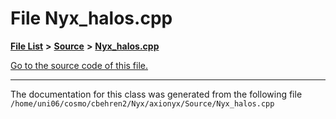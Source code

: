 
# File Nyx\_halos.cpp


[**File List**](files.md) **>** [**Source**](dir_74389ed8173ad57b461b9d623a1f3867.md) **>** [**Nyx\_halos.cpp**](Nyx__halos_8cpp.md)

[Go to the source code of this file.](Nyx__halos_8cpp_source.md)



























------------------------------
The documentation for this class was generated from the following file `/home/uni06/cosmo/cbehren2/Nyx/axionyx/Source/Nyx_halos.cpp`